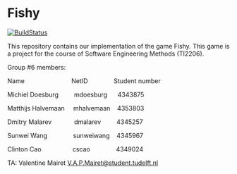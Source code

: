 # Fishy 

[![BuildStatus](https://travis-ci.org/ClintonCao/Fishy.svg?branch=master)](https://travis-ci.org/ClintonCao/Fishy)


This repository contains our implementation of the game Fishy. This game is a project for the course of Software Engineering Methods (TI2206).

Group #6 members:

Name   &nbsp;&nbsp;&nbsp;&nbsp;&nbsp;&nbsp;&nbsp;&nbsp;&nbsp;&nbsp;&nbsp;&nbsp;&nbsp;&nbsp;&nbsp;&nbsp;&nbsp;&nbsp;&nbsp;&nbsp;&nbsp;&nbsp;&nbsp;&nbsp;&nbsp; NetID&nbsp;&nbsp;&nbsp;&nbsp;&nbsp;&nbsp;&nbsp;&nbsp;&nbsp;&nbsp;&nbsp;&nbsp;&nbsp;&nbsp;          Student number&nbsp;&nbsp;&nbsp;&nbsp;&nbsp;&nbsp;&nbsp;&nbsp;&nbsp;

Michiel Doesburg &nbsp;&nbsp;&nbsp;&nbsp;&nbsp;&nbsp;&nbsp;      mdoesburg&nbsp;&nbsp;&nbsp;&nbsp;&nbsp;       4343875 

Matthijs Halvemaan &nbsp;&nbsp;&nbsp;&nbsp;mhalvemaan   &nbsp;&nbsp;&nbsp;4353803

Dmitry Malarev &nbsp;&nbsp;&nbsp;&nbsp;&nbsp;&nbsp;&nbsp;&nbsp;&nbsp;&nbsp;&nbsp;       dmalarev&nbsp;&nbsp;&nbsp;&nbsp;&nbsp;&nbsp;&nbsp;&nbsp;        4345257

Sunwei Wang &nbsp;&nbsp;&nbsp;&nbsp;&nbsp;&nbsp;&nbsp;&nbsp;&nbsp;&nbsp;&nbsp;&nbsp;&nbsp;         sunweiwang &nbsp;&nbsp;     4345967

Clinton Cao &nbsp;&nbsp;&nbsp;&nbsp;&nbsp; &nbsp;&nbsp;&nbsp;&nbsp;&nbsp;&nbsp;&nbsp;&nbsp;&nbsp;&nbsp;         cscao&nbsp;&nbsp;&nbsp;&nbsp;&nbsp;&nbsp;&nbsp;&nbsp;&nbsp;&nbsp;&nbsp;&nbsp;&nbsp;&nbsp;           4349024


TA: Valentine Mairet       V.A.P.Mairet@student.tudelft.nl
